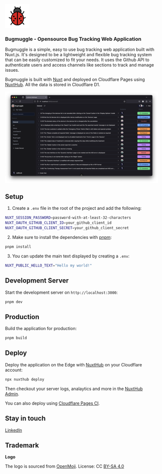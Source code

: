 <br />
<img src="public/logo.svg" width="80" />

### Bugmuggle - Opensource Bug Tracking Web Application
Bugmuggle is a simple, easy to use bug tracking web application built with Nuxt.js. It's designed to be a lightweight and flexible bug tracking system that can be easily customized to fit your needs. It uses the Github API to authenticate users and access channels like sections to track and manage issues.

Bugmuggle is built with [Nuxt](https://nuxt.com) and deployed on Cloudflare Pages using [NuxtHub](https://hub.nuxt.com). All the data is stored in Cloudflare D1.

<a href="https://hello.nuxt.dev">
<img src="screenshot.png" alt="A latest screenshot of Bugmuggle app" />
</a>

## Setup
1. Create a `.env` file in the root of the project and add the following:
```bash
NUXT_SESSION_PASSWORD=password-with-at-least-32-characters
NUXT_OAUTH_GITHUB_CLIENT_ID=your_github_client_id
NUXT_OAUTH_GITHUB_CLIENT_SECRET=your_github_client_secret
```

2. Make sure to install the dependencies with [pnpm](https://pnpm.io/installation#using-corepack):

```bash
pnpm install
```

3. You can update the main text displayed by creating a `.env`:

```bash
NUXT_PUBLIC_HELLO_TEXT="Hello my world!"
```

## Development Server

Start the development server on `http://localhost:3000`:

```bash
pnpm dev
```

## Production

Build the application for production:

```bash
pnpm build
```

## Deploy


Deploy the application on the Edge with [NuxtHub](https://hub.nuxt.com) on your Cloudflare account:

```bash
npx nuxthub deploy
```

Then checkout your server logs, analaytics and more in the [NuxtHub Admin](https://admin.hub.nuxt.com).

You can also deploy using [Cloudflare Pages CI](https://hub.nuxt.com/docs/getting-started/deploy#cloudflare-pages-ci).

## Stay in touch
[LinkedIn](https://www.linkedin.com/showcase/bugmuggle/)

## Trademark
**Logo**

The logo is sourced from [OpenMoji](https://openmoji.org/library/emoji-1F436/). License: CC [BY-SA 4.0](https://creativecommons.org/licenses/by-sa/4.0/)

